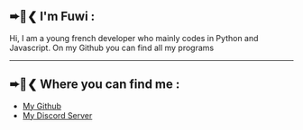 ## ➨🍪❮ I'm Fuwi :

Hi, I am a young french developer who mainly codes in Python and Javascript.
On my Github you can find all my programs


<hr>

## ➨👻❮ Where you can find me :

 - [My Github](https://github.com/Fuwi)
 - [My Discord Server](https://discord.gg/vgYDB6npBA)
